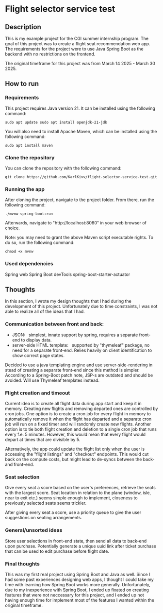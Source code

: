 # Flight selector service test

## Description

This is my example project for the CGI summer internship program. The goal of this project was to create a flight seat recommendation web app. The requirements for the project were to use Java Spring Boot as the backend with no restrictions on the frontend.

The original timeframe for this project was from March 14 2025 - March 30 2025.

## How to run

### Requirements

This project requires Java version 21. It can be installed using the following command:

`sudo apt update
sudo apt install openjdk-21-jdk`

You will also need to install Apache Maven, which can be installed using the following command:

`sudo apt install maven`

### Clone the repository

You can clone the repository with the following command:

`git clone https://github.com/KarlKivv/flight-selector-service-test.git`

### Running the app

After cloning the project, navigate to the project folder. From there, run the following command:

`./mvnw spring-boot:run`

Afterwards, navigate to "http://localhost:8080" in your web browser of choice.

Note: you may need to grant the above Maven script executable rights. To do so, run the following command:

`chmod +x mvnw`

### Used dependencies

Spring web
Spring Boot devTools
spring-boot-starter-actuator

## Thoughts

In this section, I wrote my design thoughts that I had during the development of this project. Unfortunately due to time constraints, I was not able to realize all of the ideas that I had.

### Communication between front and back:

-   JSON:
      simplest, innate support by spring, requires a separate front-end to display data.
-   server-side HTML template:
      supported by "thymeleaf" package, no need for a separate front-end. Relies heavily on client identification to show correct page states.

Decided to use a java templating engine and use server-side-rendering in stead of creating a separate front-end since this method is simpler.
According to a Spring-Boot patch note, JSP-s are outdated and should be avoided. Will use Thymeleaf templates instead.

### Flight creation and timeout

Current idea is to create all flight data during app start and keep it in memory. Creating new flights and removing departed ones are controlled by cron jobs.
One option is to create a cron job for every flight in memory to automatically remove it when the flight has departed and a separate cron job will run on a fixed timer and will randomly create new flights.
Another option is to tie both flight creation and deletion to a single cron job that runs every f.e. 5 minutes. However, this would mean that every flight would depart at times that are divisible by 5.

Alternatively, the app could update the flight list only when the user is accessing the "flight listings" and "checkout" endpoints. This would cut back on the compute costs, but might lead to de-syncs between the back- and front-end.

### Seat selection

Give every seat a score based on the user's preferences, retrieve the seats with the largest score.
Seat location in relation to the plane (window, isle, near to exit etc.) seems simple enough to implement, closeness to previously selected seats seems trickier.

After giving every seat a score, use a priority queue to give the user suggestions on seating arrangements.

### General/unsorted ideas

Store user selections in front-end state, then send all data to back-end upon purchase.
Potentially generate a unique uuid link after ticket purchase that can be used to edit purchase before flight date.

### Final thoughts

This was my first real project using Spring Boot and Java as well. Since I had some past experiences designing web apps, I thought I could take my time with learning how Spring Boot works more generally. Unfortunately, due to my inexperience with Spring Boot, I ended up fixated on creating features that were not neccessary for this project, and I ended up not having enough time for implement most of the features I wanted within the original timeframe.
